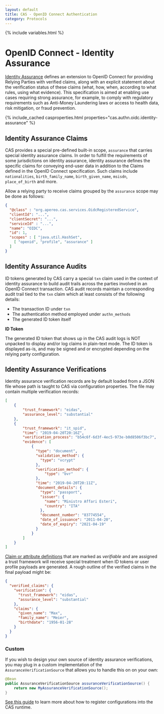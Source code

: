 ```yaml
---
layout: default
title: CAS - OpenID Connect Authentication
category: Protocols
---
```

{% include variables.html %}

# OpenID Connect - Identity Assurance

[Identity Assurance](https://openid.net/specs/openid-connect-4-identity-assurance-1_0.html) defines an extension to OpenID Connect 
for providing Relying Parties with verified claims, along with an explicit statement 
about the verification status of these claims (what, how, when, according to what rules, using what evidence). 
This specification is aimed at enabling use cases requiring strong assurance, for example, to comply with regulatory 
requirements such as Anti-Money Laundering laws or access to health data, risk mitigation, or fraud prevention.

{% include_cached casproperties.html properties="cas.authn.oidc.identity-assurance" %}

## Identity Assurance Claims

CAS provides a special pre-defined built-in scope, `assurance` that carries special identity assurance claims. In order 
to fulfill the requirements of some jurisdictions on identity assurance, identity assurance defines the specific claims 
for conveying end-user data in addition to the Claims defined in the OpenID Connect specification. Such claims include
`nationalities`, `birth_family_name`, `birth_given_name`, `msisdn`, `place_of_birth` and more.

Allow a relying party to receive claims grouped by the `assurance` scope may be done as follows:

```json
{
  "@class" : "org.apereo.cas.services.OidcRegisteredService",
  "clientId": "...",
  "clientSecret": "...",
  "serviceId" : "...",
  "name": "OIDC",
  "id": 1,
  "scopes" : [ "java.util.HashSet", 
    [ "openid", "profile", "assurance" ]
  ]
}
```

## Identity Assurance Audits
 
ID tokens generated by CAS carry a special `txn` claim used in the context of identity assurance to build audit trails 
across the parties involved in an OpenID Connect transaction. CAS audit records maintain a corresponding audit trail
tied to the `txn` claim which at least consists of the following details:

- The transaction ID under `txn`
- The authentication method employed under `authn_methods`
- The generated ID token itself

<div class="alert alert-info"><strong>ID Token</strong><p>The generated ID token that shows up in the
CAS audit logs is NOT unpacked to display and/or log claims in plain-text mode. The ID token is displayed as-is,
and may be signed and or encrypted depending on the relying party configuration.</p></div>

## Identity Assurance Verifications

Identity assurance verification records are by default loaded from a JSON file whose path is taught to CAS
via configuration properties. The file may contain multiple verification records:

```json
[
    {
        "trust_framework": "eidas",
        "assurance_level": "substantial"
    },
    {
        "trust_framework": "it_spid",
        "time": "2019-04-20T20:16Z",
        "verification_process": "b54c6f-6d3f-4ec5-973e-b0d8506f3bc7",
        "evidence": [
            {
              "type": "document",
              "validation_method": {
                "type": "vcrypt"
              },
              "verification_method": {
                  "type": "bvr"
              },
              "time": "2019-04-20T20:11Z",
              "document_details": {
                "type": "passport",
                "issuer": {
                  "name": "Ministro Affari Esteri",
                  "country": "ITA"
                },
                "document_number": "83774554",
                "date_of_issuance": "2011-04-20",
                "date_of_expiry": "2021-04-19"
              }
            }
        ]
    }
]
```

[Claim or attribute definitions](OIDC-Attribute-Definitions.html) that are marked as *verifiable* and are assigned a trust framework will receive special
treatment when ID tokens or user profile payloads are generated. A rough outline of the verified claims in the final
payload might be:

```json
{
  "verified_claims": {
    "verification": {
      "trust_framework": "eidas",
      "assurance_level": "substantial"
    },
    "claims": {
      "given_name": "Max",
      "family_name": "Meier",
      "birthdate": "1956-01-28"
    }
  }
}
```
  
### Custom

If you wish to design your own source of identity assurance verifications, you
may plug in a custom implementation of the `AssuranceVerificationSource` that
allows you to handle this on on your own:

```java
@Bean
public AssuranceVerificationSource assuranceVerificationSource() {
    return new MyAssuranceVerificationSource();
}
```

[See this guide](../configuration/Configuration-Management-Extensions.html) to learn 
more about how to register configurations into the CAS runtime.
